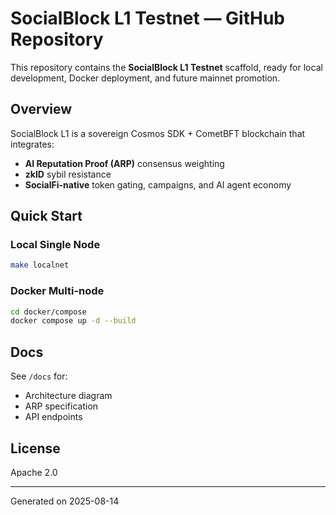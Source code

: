 # SocialBlock L1 Testnet — GitHub Repository

This repository contains the **SocialBlock L1 Testnet** scaffold, ready for local development, Docker deployment, and future mainnet promotion.

## Overview
SocialBlock L1 is a sovereign Cosmos SDK + CometBFT blockchain that integrates:
- **AI Reputation Proof (ARP)** consensus weighting
- **zkID** sybil resistance
- **SocialFi-native** token gating, campaigns, and AI agent economy

## Quick Start

### Local Single Node
```bash
make localnet
```

### Docker Multi-node
```bash
cd docker/compose
docker compose up -d --build
```

## Docs
See `/docs` for:
- Architecture diagram
- ARP specification
- API endpoints

## License
Apache 2.0

---
Generated on 2025-08-14
